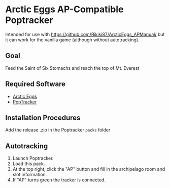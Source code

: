 # Arctic Eggs AP-Compatible Poptracker

Intended for use with https://github.com/Rikiki87/ArcticEggs_APManual/ but it can work for the vanilla game (although without autotracking).

## Goal

Feed the Saint of Six Stomachs and reach the top of Mt. Everest

## Required Software

- [Arctic Eggs](https://store.steampowered.com/app/2763670/Arctic_Eggs/)
- [PopTracker](https://github.com/black-sliver/PopTracker)

## Installation Procedures

Add the release .zip in the Poptracker `packs` folder

## Autotracking

1. Launch Poptracker.
2. Load this pack.
3. At the top right, click the "AP" button and fill in the archipelago room and slot information.
4. If "AP" turns green the tracker is connected.
